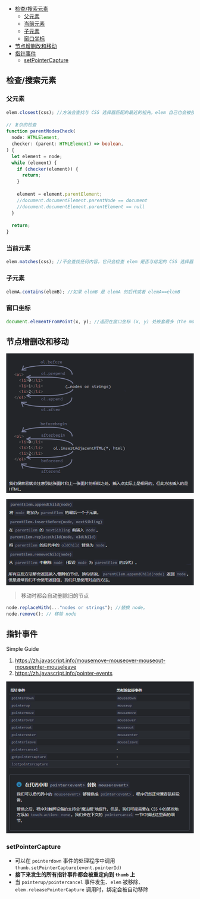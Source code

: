 - [检查/搜索元素](#检查搜索元素)
  - [父元素](#父元素)
  - [当前元素](#当前元素)
  - [子元素](#子元素)
  - [窗口坐标](#窗口坐标)
- [节点增删改和移动](#节点增删改和移动)
- [指针事件](#指针事件)
  - [setPointerCapture](#setpointercapture)

## 检查/搜索元素

### 父元素

```ts
elem.closest(css); //方法会查找与 CSS 选择器匹配的最近的祖先。elem 自己也会被搜索。

// 复杂的检查
function parentNodesCheck(
  node: HTMLElement,
  checker: (parent: HTMLElement) => boolean,
) {
  let element = node;
  while (element) {
    if (checker(element)) {
      return;
    }

    element = element.parentElement;
    //document.documentElement.parentNode == document
    //document.documentElement.parentElement == null
  }

  return;
}
```

### 当前元素

```ts
elem.matches(css); //不会查找任何内容，它只会检查 elem 是否与给定的 CSS 选择器匹配
```

### 子元素

```ts
elemA.contains(elemB); //如果 elemB 是 elemA 的后代或者 elemA==elemB
```

### 窗口坐标

```ts
document.elementFromPoint(x, y); //返回在窗口坐标 (x, y) 处嵌套最多（the most nested）的元素
```

## 节点增删改和移动

![节点插入/移动](../assets/inserthtmlornodes.png)

![过时的插入/移动](../assets/oldinserthtml.png)

> 移动时都会自动删除旧的节点

```ts
node.replaceWith(..."nodes or strings"); //替换 node。
node.remove(); // 移除 node
```

## 指针事件
Simple Guide

1. https://zh.javascript.info/mousemove-mouseover-mouseout-mouseenter-mouseleave
2. https://zh.javascript.info/pointer-events

![指针事件 vs 鼠标事件](../assets/pointerevent.png)

### setPointerCapture

- 可以在 `pointerdown` 事件的处理程序中调用 `thumb.setPointerCapture(event.pointerId)`
- **接下来发生的所有指针事件都会被重定向到 `thumb` 上**
- 当 `pointerup/pointercancel` 事件发生、`elem` 被移除、`elem.releasePointerCapture` 调用时，绑定会被自动移除
